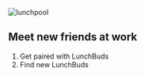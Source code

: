 ![lunchpool](https://user-images.githubusercontent.com/11463275/48664367-8fd06680-ea6b-11e8-9c91-d0a5ead90114.png)

## Meet new friends at work
1) Get paired with LunchBuds
2) Find new LunchBuds


